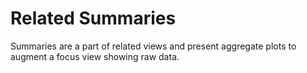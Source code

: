 # Related Summaries

Summaries are a part of related views and present aggregate plots to augment a focus view showing raw data. 

